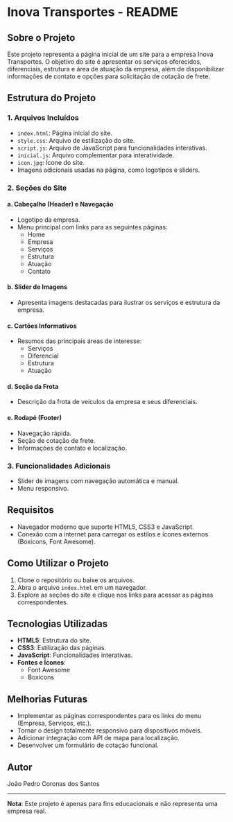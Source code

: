 # Inova Transportes - README

## Sobre o Projeto
Este projeto representa a página inicial de um site para a empresa Inova Transportes. O objetivo do site é apresentar os serviços oferecidos, diferenciais, estrutura e área de atuação da empresa, além de disponibilizar informações de contato e opções para solicitação de cotação de frete.

## Estrutura do Projeto

### 1. **Arquivos Incluídos**
- `index.html`: Página inicial do site.
- `style.css`: Arquivo de estilização do site.
- `script.js`: Arquivo de JavaScript para funcionalidades interativas.
- `inicial.js`: Arquivo complementar para interatividade.
- `icon.jpg`: Ícone do site.
- Imagens adicionais usadas na página, como logotipos e sliders.

### 2. **Seções do Site**

#### a. Cabeçalho (Header) e Navegação
- Logotipo da empresa.
- Menu principal com links para as seguintes páginas:
  - Home
  - Empresa
  - Serviços
  - Estrutura
  - Atuação
  - Contato

#### b. Slider de Imagens
- Apresenta imagens destacadas para ilustrar os serviços e estrutura da empresa.

#### c. Cartões Informativos
- Resumos das principais áreas de interesse:
  - Serviços
  - Diferencial
  - Estrutura
  - Atuação

#### d. Seção da Frota
- Descrição da frota de veículos da empresa e seus diferenciais.

#### e. Rodapé (Footer)
- Navegação rápida.
- Seção de cotação de frete.
- Informações de contato e localização.

### 3. **Funcionalidades Adicionais**
- Slider de imagens com navegação automática e manual.
- Menu responsivo.

## Requisitos
- Navegador moderno que suporte HTML5, CSS3 e JavaScript.
- Conexão com a internet para carregar os estilos e ícones externos (Boxicons, Font Awesome).

## Como Utilizar o Projeto
1. Clone o repositório ou baixe os arquivos.
2. Abra o arquivo `index.html` em um navegador.
3. Explore as seções do site e clique nos links para acessar as páginas correspondentes.

## Tecnologias Utilizadas
- **HTML5**: Estrutura do site.
- **CSS3**: Estilização das páginas.
- **JavaScript**: Funcionalidades interativas.
- **Fontes e Ícones**:
  - Font Awesome
  - Boxicons

## Melhorias Futuras
- Implementar as páginas correspondentes para os links do menu (Empresa, Serviços, etc.).
- Tornar o design totalmente responsivo para dispositivos móveis.
- Adicionar integração com API de mapa para localização.
- Desenvolver um formulário de cotação funcional.

## Autor
João Pedro Coronas dos Santos

---
**Nota**: Este projeto é apenas para fins educacionais e não representa uma empresa real.

